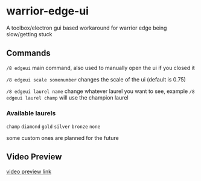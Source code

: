 # warrior-edge-ui

A toolbox/electron gui based workaround for warrior edge being slow/getting stuck


## Commands

`/8 edgeui` main command, also used to manually open the ui if you closed it

`/8 edgeui scale somenumber` changes the scale of the ui (default is 0.75)

`/8 edgeui laurel name` change whatever laurel you want to see, example `/8 edgeui laurel champ` will use the champion laurel


### Available laurels

`champ` `diamond` `gold` `silver` `bronze` `none`

some custom ones are planned for the future


## Video Preview

[video preview link](https://streamable.com/b2kupq)
